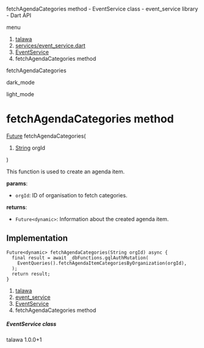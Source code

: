 




fetchAgendaCategories method - EventService class - event\_service library - Dart API







menu

1. [talawa](../../index.html)
2. [services/event\_service.dart](../../file-___home_harshil_Desktop_open-source_palisadoes_talawa_lib_services_event_service/)
3. [EventService](../../file-___home_harshil_Desktop_open-source_palisadoes_talawa_lib_services_event_service/EventService-class.html)
4. fetchAgendaCategories method

fetchAgendaCategories


dark\_mode

light\_mode




# fetchAgendaCategories method


[Future](https://api.flutter.dev/flutter/dart-core/Future-class.html)
fetchAgendaCategories(

1. [String](https://api.flutter.dev/flutter/dart-core/String-class.html) orgId

)

This function is used to create an agenda item.

**params**:

* `orgId`: ID of organisation to fetch categories.

**returns**:

* `Future<dynamic>`: Information about the created agenda item.

## Implementation

```
Future<dynamic> fetchAgendaCategories(String orgId) async {
  final result = await _dbFunctions.gqlAuthMutation(
    EventQueries().fetchAgendaItemCategoriesByOrganization(orgId),
  );
  return result;
}
```

 


1. [talawa](../../index.html)
2. [event\_service](../../file-___home_harshil_Desktop_open-source_palisadoes_talawa_lib_services_event_service/)
3. [EventService](../../file-___home_harshil_Desktop_open-source_palisadoes_talawa_lib_services_event_service/EventService-class.html)
4. fetchAgendaCategories method

##### EventService class





talawa
1.0.0+1






